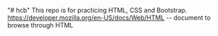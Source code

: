 "# hcb" 
This repo is for practicing HTML, CSS and Bootstrap.
https://developer.mozilla.org/en-US/docs/Web/HTML -- document to browse through HTML